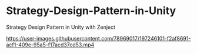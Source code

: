 # Strategy-Design-Pattern-in-Unity
Strategy Design Pattern in Unity with Zenject





https://user-images.githubusercontent.com/78969017/197246101-f2af8691-acf1-409e-95a5-f17acd37cd53.mp4

